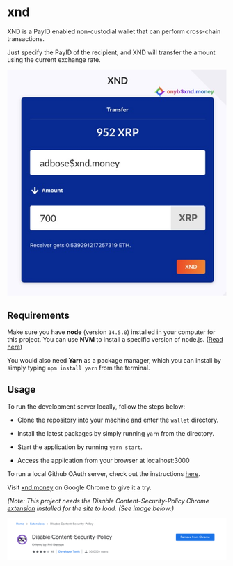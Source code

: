 # xnd

XND is a PayID enabled non-custodial wallet that can perform cross-chain transactions.

Just specify the PayID of the recipient, and XND will transfer the amount using the current exchange rate.

![XND](https://github.com/adbose/xnd/blob/share/xnd_demo_screen.jpg)

## Requirements

Make sure you have **node** (version `14.5.0`) installed in your computer for this project. You can use **NVM** to install a specific version of node.js. ([Read here](https://github.com/nvm-sh/nvm#usage))

You would also need **Yarn** as a package manager, which you can install by simply typing `npm install yarn` from the terminal.

## Usage

To run the development server locally, follow the steps below:

- Clone the repository into your machine and enter the `wallet` directory.

- Install the latest packages by simply running `yarn` from the directory.

- Start the application by running `yarn start`.

- Access the application from your browser at localhost:3000

To run a local Github OAuth server, check out the instructions [here](https://github.com/adbose/xnd/tree/master/oauth).

Visit [xnd.money](https://xnd.money) on Google Chrome to give it a try.

_(Note: This project needs the Disable Content-Security-Policy Chrome [extension](https://chrome.google.com/webstore/detail/disable-content-security/ieelmcmcagommplceebfedjlakkhpden/related?hl=en) installed for the site to load. (See image below:)_

![Disable Contrent-Security-Policy Chrome Extension](https://github.com/adbose/xnd/blob/share/disable_content_security_policy.png)
